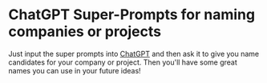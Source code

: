# ChatGPT Super-Prompts for naming companies or projects

Just input the super prompts into [ChatGPT](https://chat.openai.com/chat) and then ask it to give you name candidates for your company or project. Then you'll have some great names you can use in your future ideas!